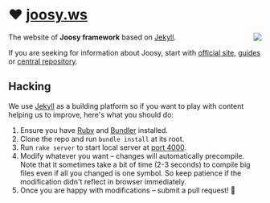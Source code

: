 # :heart:&nbsp;[joosy.ws](http://joosy.ws)

<a href="http://joosy.ws"><img src="http://f.cl.ly/items/3X0f2K1z3r1X3K162W2c/logo.png" align="right" /></a>

The website of **Joosy framework** based on [Jekyll](http://jekyllrb.com).

If you are seeking for information about Joosy, start with [official site](http://joosy.ws), [guides](http://guides.joosy.ws) or [central repository](https://github.com/joosy/joosy/).

## Hacking

We use [Jekyll](http://jekyllrb.com) as a building platform so if you want to play with content helping us to improve, here's what you should do:

  1. Ensure you have [Ruby](http://www.ruby-lang.org/en/downloads/) and [Bundler](http://bundler.io) installed.
  2. Clone the repo and run `bundle install` at its root.
  3. Run `rake server` to start local server at [port 4000](http://localhost:4000).
  4. Modify whatever you want – changes will automatically precompile. Note that it sometimes take a bit of time (2-3 seconds) to compile big files even if all you changed is one symbol. So keep patience if the modification didn't reflect in browser immediately.
  5. Once you are happy with modifications – submit a pull request! :bow: